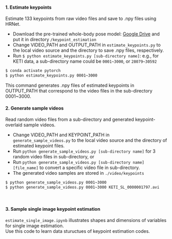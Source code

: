 #### 1. Estimate keypoints
Estimate 133 keypoints from raw video files and save to .npy files using HRNet.
- Download the pre-trained whole-body pose model: [Google Drive](https://drive.google.com/file/d/1f_c3uKTDQ4DR3CrwMSI8qdsTKJvKVt7p/view?usp=sharing) and put it in directory `/keypoint_estimation`
- Change VIDEO_PATH and OUTPUT_PATH in `estimate_keypoints.py` to the local video source and the directory to save .npy files, respectively.
- Run `$ python estimate_keypoints.py [sub-directory name]`:
e.g., for KETI data, a sub-directory name could be `0001~3000`, or `28079~30592`
```sh
$ conda activate pytorch
$ python estimate_keypoints.py 0001~3000
```
This command generates .npy files of estimated keypoints in OUTPUT_PATH that correspond to the video files in the sub-directory 0001~3000.
<br>

#### 2. Generate sample videos
Read random video files from a sub-directory and generated keypoint-overlaid sample videos.
- Change VIDEO_PATH and KEYPOINT_PATH in `generate_sample_videos.py` to the local video source and the directory of estimated keypoint files.
- Run `python generate_sample_videos.py [sub-directory name]` for 3 random video files in sub-directory, or
- Run `python generate_sample_videos.py [sub-directory name] [file_name]` to convert a specific video file in sub-directory.
- The generated video samples are stored in `./video/keypoints`
```sh
$ python generate_sample_videos.py 0001~3000
$ python generate_sample_videos.py 0001~3000 KETI_SL_0000001797.avi
```
<br>

#### 3. Sample single image keypoint estimation
`estimate_single_image.ipynb` illustrates shapes and dimensions of variables for single image estimation.  
Use this code to learn data stuructues of keypoint estimation codes.


